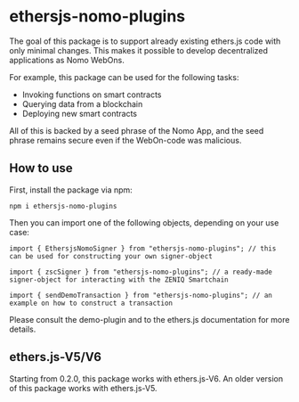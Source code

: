 # ethersjs-nomo-plugins

The goal of this package is to support already existing ethers.js code with only minimal changes.
This makes it possible to develop decentralized applications as Nomo WebOns.

For example, this package can be used for the following tasks:

- Invoking functions on smart contracts
- Querying data from a blockchain
- Deploying new smart contracts

All of this is backed by a seed phrase of the Nomo App, and the seed phrase remains secure even if the WebOn-code was malicious.

## How to use

First, install the package via npm:

`npm i ethersjs-nomo-plugins`

Then you can import one of the following objects, depending on your use case:

```
import { EthersjsNomoSigner } from "ethersjs-nomo-plugins"; // this can be used for constructing your own signer-object

import { zscSigner } from "ethersjs-nomo-plugins"; // a ready-made signer-object for interacting with the ZENIQ Smartchain

import { sendDemoTransaction } from "ethersjs-nomo-plugins"; // an example on how to construct a transaction
```

Please consult the demo-plugin and to the ethers.js documentation for more details.

## ethers.js-V5/V6

Starting from 0.2.0, this package works with ethers.js-V6.
An older version of this package works with ethers.js-V5.
